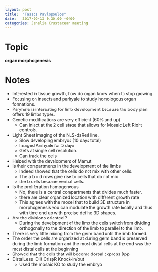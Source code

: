 ```yaml
---
layout: post
title:  "Tassos Pavlopoulos"
date:   2017-06-13 9:30:00 -0400
categories: Janelia Crustacean meeting
---
```


# Topic
**organ morphogenesis**

# Notes
* Interested in tissue growth, how do organ know when to stop growing.
* Focusing on insects and parhyale to study homologous organ formations.
* Paryhale is interesting for limb development because the body plan offers 19 limbs types.
* Genetic modifications are very efficient (60% and up)
  * Can inject at the 2 cell stage that allows for Mosaic Left Right controls.
* Light Sheet imaging of the NLS-dsRed line.
  * Slow developing embryos (10 days total)
  * Imaged Parhyale for 5 days
  * Gets at single cell resolution.
  * Can track the cells
* Helped with the development of Mamut
* Is their compartments in the development of the limbs
  * Indeed showed that the cells do not mix with other cells.
  * The a b c d rows give rise to cells that do not mix
  * the b cells become ventral cells.
* Is the proliferation homogeneous
  * No, there is a central compartments that divides much faster.
  * there are clear organized location with different growth rate
  * This agrees with the model that to build 3D structure in morphogenesis you can modulate the growth rate locally and thus with time end up with precise define 3D shapes.
* Are the divisions oriented ?
  * During the development of the limb the cells switch from dividing orthogonally to the direction of the limb to parallel to the limb.
* There is very little mixing from the germ band until the limb formed.
* The order the cells are organized at during germ band is preserved during the limb formation and the most distal cells at the end was the most distal cells at the beginning
* Showed that the cells that will become dorsal express Dpp
* DistalLess (Dll) CrispR Knock-in/out
  * Used the mosaic KO to study the embryo

